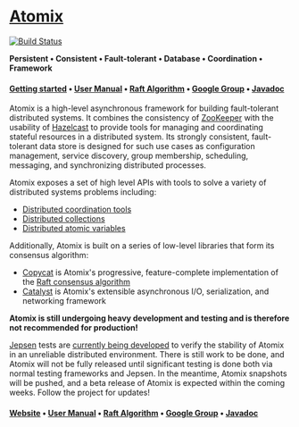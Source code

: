 [Atomix][Website]
=======

[![Build Status](https://travis-ci.org/atomix/atomix.png)](https://travis-ci.org/atomix/atomix)

**Persistent • Consistent • Fault-tolerant • Database • Coordination • Framework**

#### [Getting started][Getting started] • [User Manual][User manual] • [Raft Algorithm][Copycat] • [Google Group][Google group] • [Javadoc][Javadoc]

Atomix is a high-level asynchronous framework for building fault-tolerant distributed systems. It combines the consistency of
[ZooKeeper](https://zookeeper.apache.org/) with the usability of [Hazelcast](http://hazelcast.org/) to provide tools for managing
and coordinating stateful resources in a distributed system. Its strongly consistent, fault-tolerant data store is designed for
such use cases as configuration management, service discovery, group membership, scheduling, messaging, and synchronizing distributed
processes.

Atomix exposes a set of high level APIs with tools to solve a variety of distributed systems problems including:
* [Distributed coordination tools](http://atomix.io/atomix/user-manual/coordination/)
* [Distributed collections](http://atomix.io/atomix/user-manual/collections/)
* [Distributed atomic variables](http://atomix.io/atomix/user-manual/atomics/)

Additionally, Atomix is built on a series of low-level libraries that form its consensus algorithm:
* [Copycat][Copycat] is Atomix's progressive, feature-complete implementation of the [Raft consensus algorithm][Raft]
* [Catalyst][Catalyst] is Atomix's extensible asynchronous I/O, serialization, and networking framework

**Atomix is still undergoing heavy development and testing and is therefore not recommended for production!**

[Jepsen](https://github.com/aphyr/jepsen) tests are [currently being developed](http://github.com/jhalterman/atomix-jepsen)
to verify the stability of Atomix in an unreliable distributed environment. There is still work to be done, and Atomix
will not be fully released until significant testing is done both via normal testing frameworks and Jepsen. In the meantime,
Atomix snapshots will be pushed, and a beta release of Atomix is expected within the coming weeks. Follow the project for
updates!

#### [Website][Website] • [User Manual][User manual] • [Raft Algorithm][Copycat] • [Google Group][Google group] • [Javadoc][Javadoc]

[Website]: http://atomix.github.io/atomix/
[Getting started]: http://atomix.io/atomix/getting-started/
[User manual]: http://atomix.io/atomix/user-manual/
[Google group]: https://groups.google.com/forum/#!forum/copycat
[Javadoc]: http://atomix.io/atomix/api/latest/
[Raft]: https://raft.github.io/
[Copycat]: http://github.com/atomix/copycat
[Catalyst]: http://github.com/atomix/catalyst
